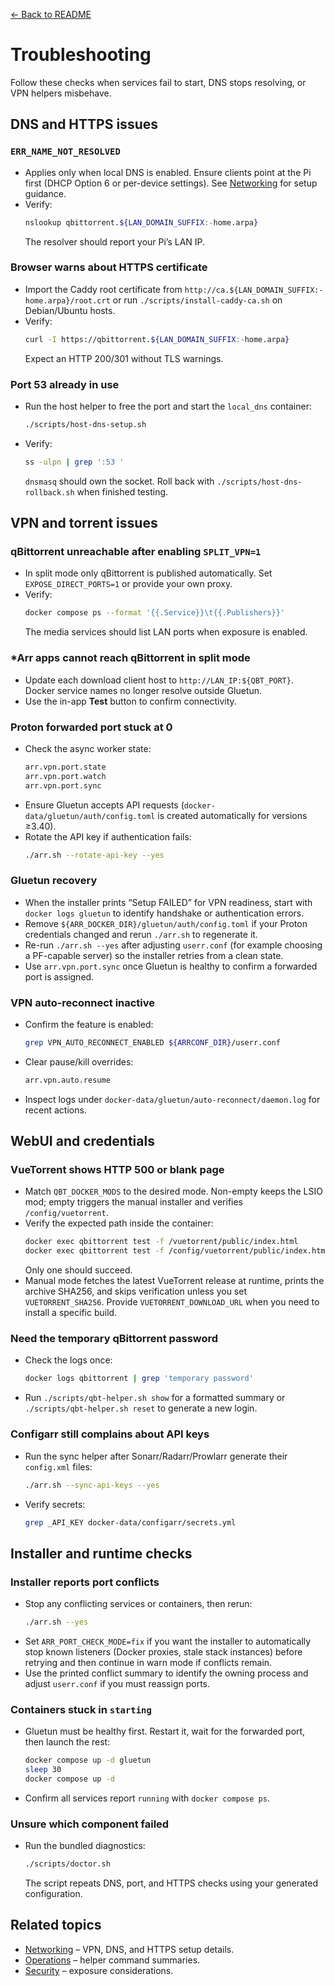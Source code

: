 [← Back to README](../README.md)

# Troubleshooting

Follow these checks when services fail to start, DNS stops resolving, or VPN helpers misbehave.

## DNS and HTTPS issues
### `ERR_NAME_NOT_RESOLVED`
- Applies only when local DNS is enabled. Ensure clients point at the Pi first (DHCP Option 6 or per-device settings). See [Networking](networking.md) for setup guidance.
- Verify:
  ```bash
  nslookup qbittorrent.${LAN_DOMAIN_SUFFIX:-home.arpa}
  ```
  The resolver should report your Pi’s LAN IP.

### Browser warns about HTTPS certificate
- Import the Caddy root certificate from `http://ca.${LAN_DOMAIN_SUFFIX:-home.arpa}/root.crt` or run `./scripts/install-caddy-ca.sh` on Debian/Ubuntu hosts.
- Verify:
  ```bash
  curl -I https://qbittorrent.${LAN_DOMAIN_SUFFIX:-home.arpa}
  ```
  Expect an HTTP 200/301 without TLS warnings.

### Port 53 already in use
- Run the host helper to free the port and start the `local_dns` container:
  ```bash
  ./scripts/host-dns-setup.sh
  ```
- Verify:
  ```bash
  ss -ulpn | grep ':53 '
  ```
  `dnsmasq` should own the socket. Roll back with `./scripts/host-dns-rollback.sh` when finished testing.

## VPN and torrent issues
### qBittorrent unreachable after enabling `SPLIT_VPN=1`
- In split mode only qBittorrent is published automatically. Set `EXPOSE_DIRECT_PORTS=1` or provide your own proxy.
- Verify:
  ```bash
  docker compose ps --format '{{.Service}}\t{{.Publishers}}'
  ```
  The media services should list LAN ports when exposure is enabled.

### *Arr apps cannot reach qBittorrent in split mode
- Update each download client host to `http://LAN_IP:${QBT_PORT}`. Docker service names no longer resolve outside Gluetun.
- Use the in-app **Test** button to confirm connectivity.

### Proton forwarded port stuck at 0
- Check the async worker state:
  ```bash
  arr.vpn.port.state
  arr.vpn.port.watch
  arr.vpn.port.sync
  ```
- Ensure Gluetun accepts API requests (`docker-data/gluetun/auth/config.toml` is created automatically for versions ≥3.40).
- Rotate the API key if authentication fails:
  ```bash
  ./arr.sh --rotate-api-key --yes
  ```

### Gluetun recovery
- When the installer prints “Setup FAILED” for VPN readiness, start with `docker logs gluetun` to identify handshake or authentication errors.
- Remove `${ARR_DOCKER_DIR}/gluetun/auth/config.toml` if your Proton credentials changed and rerun `./arr.sh` to regenerate it.
- Re-run `./arr.sh --yes` after adjusting `userr.conf` (for example choosing a PF-capable server) so the installer retries from a clean state.
- Use `arr.vpn.port.sync` once Gluetun is healthy to confirm a forwarded port is assigned.

### VPN auto-reconnect inactive
- Confirm the feature is enabled:
  ```bash
  grep VPN_AUTO_RECONNECT_ENABLED ${ARRCONF_DIR}/userr.conf
  ```
- Clear pause/kill overrides:
  ```bash
  arr.vpn.auto.resume
  ```
- Inspect logs under `docker-data/gluetun/auto-reconnect/daemon.log` for recent actions.

## WebUI and credentials
### VueTorrent shows HTTP 500 or blank page
- Match `QBT_DOCKER_MODS` to the desired mode. Non-empty keeps the LSIO mod; empty triggers the manual installer and verifies `/config/vuetorrent`.
- Verify the expected path inside the container:
  ```bash
  docker exec qbittorrent test -f /vuetorrent/public/index.html
  docker exec qbittorrent test -f /config/vuetorrent/public/index.html
  ```
  Only one should succeed.
- Manual mode fetches the latest VueTorrent release at runtime, prints the archive SHA256, and skips verification unless you set `VUETORRENT_SHA256`. Provide `VUETORRENT_DOWNLOAD_URL` when you need to install a specific build.

### Need the temporary qBittorrent password
- Check the logs once:
  ```bash
  docker logs qbittorrent | grep 'temporary password'
  ```
- Run `./scripts/qbt-helper.sh show` for a formatted summary or `./scripts/qbt-helper.sh reset` to generate a new login.

### Configarr still complains about API keys
- Run the sync helper after Sonarr/Radarr/Prowlarr generate their `config.xml` files:
  ```bash
  ./arr.sh --sync-api-keys --yes
  ```
- Verify secrets:
  ```bash
  grep _API_KEY docker-data/configarr/secrets.yml
  ```

## Installer and runtime checks
### Installer reports port conflicts
- Stop any conflicting services or containers, then rerun:
  ```bash
  ./arr.sh --yes
  ```
- Set `ARR_PORT_CHECK_MODE=fix` if you want the installer to automatically stop known listeners (Docker proxies,
  stale stack instances) before retrying and then continue in warn mode if conflicts remain.
- Use the printed conflict summary to identify the owning process and adjust `userr.conf` if you must reassign ports.

### Containers stuck in `starting`
- Gluetun must be healthy first. Restart it, wait for the forwarded port, then launch the rest:
  ```bash
  docker compose up -d gluetun
  sleep 30
  docker compose up -d
  ```
- Confirm all services report `running` with `docker compose ps`.

### Unsure which component failed
- Run the bundled diagnostics:
  ```bash
  ./scripts/doctor.sh
  ```
  The script repeats DNS, port, and HTTPS checks using your generated configuration.

## Related topics
- [Networking](networking.md) – VPN, DNS, and HTTPS setup details.
- [Operations](operations.md) – helper command summaries.
- [Security](security.md) – exposure considerations.
